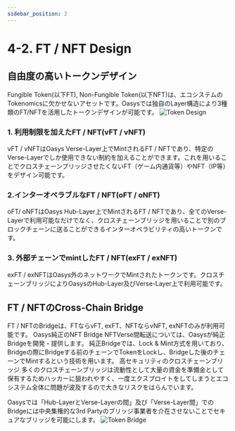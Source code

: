 ```yaml
---
sidebar_position: 2
---
```

# 4-2. FT / NFT Design
## 自由度の高いトークンデザイン
Fungible Token(以下FT), Non-Fungible Token(以下NFT)は、エコシステムのTokenomicsに欠かせないアセットです。Oasysでは独自のLayer構造により3種類のFT/NFTを活用したトークンデザインが可能です。
![Token Design](/img/docs/solution/toekn-design.png)
### 1. 利用制限を加えたFT / NFT(vFT / vNFT)
vFT / vNFTはOasys Verse-Layer上でMintされるFT / NFTであり、特定のVerse-Layerでしか使用できない制約を加えることができます。これを用いることでクロスチェーンブリッジさせたくないFT（ゲーム内通貨等）やNFT（IP等）をデザイン可能です。
### 2.インターオペラブルなFT / NFT(oFT / oNFT)
oFT/ oNFTはOasys Hub-Layer上でMintされるFT / NFTであり、全てのVerse-Layerで利用可能なだけでなく、クロスチェーンブリッジを用いることで別のブロックチェーンに送ることができるインターオペラビリティの高いトークンです。
### 3. 外部チェーンでmintしたFT / NFT(exFT / exNFT)
exFT / exNFTはOasys外のネットワークでMintされたトークンです。クロスチェーンブリッジによりOasysのHub-Layer及びVerse-Layer上で利用可能です。
## FT / NFTのCross-Chain Bridge
FT / NFTのBridgeは、FTならvFT, exFT、NFTならvNFT, exNFTのみが利用可能です。
Oasys純正のNFT Bridge
NFTVerse間転送については、Oasysが純正Bridgeを開発・提供します。
純正Bridgeでは、Lock & Mint方式を用いており、Bridgeの際にBridgeする前のチェーンでTokenをLockし、Bridgeした後のチェーンでMintするという技術を用います。
高セキュリティのクロスチェーンブリッジ
多くのクロスチェーンブリッジは流動性として大量の資金を準備金として保有するためハッカーに狙われやすく、一度エクスプロイトをしてしまうとエコシステム全体に問題が波及するので大きなリスクをはらんでいます。

Oasysでは「Hub-LayerとVerse-Layerの間」及び「Verse-Layer間」でのBridgeには中央集権的な3rd Partyのブリッジ事業者を介在させないことでセキュアなブリッジを可能にします。
![Token Bridge](/img/docs/solution/bridge.png)